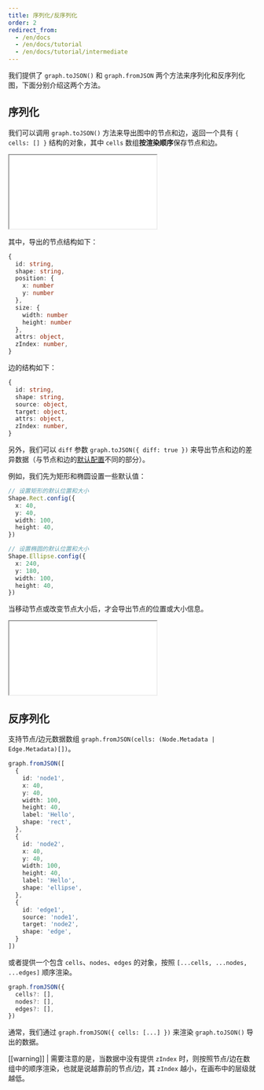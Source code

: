 ```yaml
---
title: 序列化/反序列化
order: 2
redirect_from:
  - /en/docs
  - /en/docs/tutorial
  - /en/docs/tutorial/intermediate
---
```


我们提供了 `graph.toJSON()` 和 `graph.fromJSON` 两个方法来序列化和反序列化图，下面分别介绍这两个方法。

## 序列化

我们可以调用 `graph.toJSON()` 方法来导出图中的节点和边，返回一个具有 `{ cells: [] }` 结构的对象，其中 `cells` 数组**按渲染顺序**保存节点和边。

<iframe src="/demos/tutorial/intermediate/serialization/to-json"></iframe>

其中，导出的节点结构如下：

```ts
{
  id: string,
  shape: string,
  position: {
    x: number
    y: number
  },
  size: {
    width: number
    height: number
  },
  attrs: object,
  zIndex: number,
}
```

边的结构如下：

```ts
{
  id: string,
  shape: string,
  source: object,
  target: object,
  attrs: object,
  zIndex: number,
}
```

另外，我们可以 `diff` 参数 `graph.toJSON({ diff: true })` 来导出节点和边的差异数据（与节点和边的[默认配置](../basic/cell#选项默认值)不同的部分）。

例如，我们先为矩形和椭圆设置一些默认值：

```ts
// 设置矩形的默认位置和大小
Shape.Rect.config({
  x: 40,
  y: 40,
  width: 100,
  height: 40,
})

// 设置椭圆的默认位置和大小
Shape.Ellipse.config({
  x: 240,
  y: 180,
  width: 100,
  height: 40,
})
```

当移动节点或改变节点大小后，才会导出节点的位置或大小信息。

<iframe src="/demos/tutorial/intermediate/serialization/to-json-diff"></iframe>

## 反序列化

支持节点/边元数据数组 `graph.fromJSON(cells: (Node.Metadata | Edge.Metadata)[])`。

```ts
graph.fromJSON([
  {
    id: 'node1',
    x: 40,
    y: 40,
    width: 100,
    height: 40,
    label: 'Hello',
    shape: 'rect',
  },
  {
    id: 'node2',
    x: 40,
    y: 40,
    width: 100,
    height: 40,
    label: 'Hello',
    shape: 'ellipse',
  },
  {
    id: 'edge1',
    source: 'node1',
    target: 'node2',
    shape: 'edge',
  }
])
```

或者提供一个包含 `cells`、`nodes`、`edges` 的对象，按照 `[...cells, ...nodes, ...edges]` 顺序渲染。

```ts
graph.fromJSON({
  cells?: [],
  nodes?: [],
  edges?: [],
})
```

通常，我们通过 `graph.fromJSON({ cells: [...] })` 来渲染 `graph.toJSON()` 导出的数据。

[[warning]]
| 需要注意的是，当数据中没有提供 `zIndex` 时，则按照节点/边在数组中的顺序渲染，也就是说越靠前的节点/边，其 `zIndex` 越小，在画布中的层级就越低。
